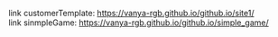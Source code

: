 link customerTemplate:  https://vanya-rgb.github.io/github.io/site1/  
link sinmpleGame:  https://vanya-rgb.github.io/github.io/simple_game/
